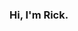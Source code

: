 ### Hi, I'm Rick.

<!--
**pock999/pock999** is a ✨ _special_ ✨ repository because its `README.md` (this file) appears on your GitHub profile.

Here are some ideas to get you started:
fsdaf
- 🔭 I’m currently working on ...
- 🌱 I’m currently learning ...
- 👯 I’m looking to collaborate on ...
- 🤔 I’m looking for help with ...
- 💬 Ask me about ...
- 📫 How to reach me: ...
- 😄 Pronouns: ...
- ⚡ Fun fact: ...
-->
